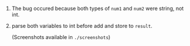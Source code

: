 1. The bug occured because both types of `num1` and `num2` were string, not int.
2. parse both variables to int before add and store to `result`.
   
   (Screenshots available in `./screenshots`)
